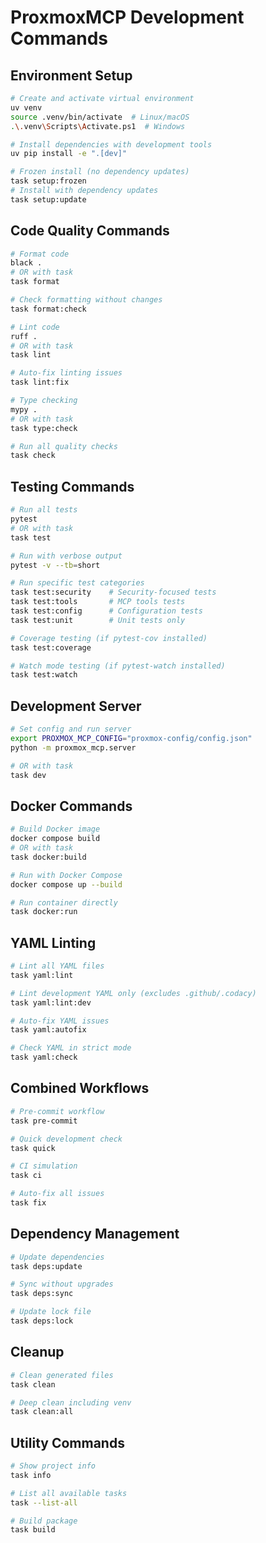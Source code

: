 # ProxmoxMCP Development Commands

## Environment Setup

```bash
# Create and activate virtual environment
uv venv
source .venv/bin/activate  # Linux/macOS
.\.venv\Scripts\Activate.ps1  # Windows

# Install dependencies with development tools
uv pip install -e ".[dev]"

# Frozen install (no dependency updates)
task setup:frozen
# Install with dependency updates
task setup:update
```

## Code Quality Commands

```bash
# Format code
black .
# OR with task
task format

# Check formatting without changes
task format:check

# Lint code  
ruff .
# OR with task
task lint

# Auto-fix linting issues
task lint:fix

# Type checking
mypy .
# OR with task
task type:check

# Run all quality checks
task check
```

## Testing Commands

```bash
# Run all tests
pytest
# OR with task
task test

# Run with verbose output
pytest -v --tb=short

# Run specific test categories
task test:security    # Security-focused tests
task test:tools       # MCP tools tests  
task test:config      # Configuration tests
task test:unit        # Unit tests only

# Coverage testing (if pytest-cov installed)
task test:coverage

# Watch mode testing (if pytest-watch installed)
task test:watch
```

## Development Server

```bash
# Set config and run server
export PROXMOX_MCP_CONFIG="proxmox-config/config.json"
python -m proxmox_mcp.server

# OR with task
task dev
```

## Docker Commands

```bash
# Build Docker image
docker compose build
# OR with task
task docker:build

# Run with Docker Compose
docker compose up --build

# Run container directly
task docker:run
```

## YAML Linting

```bash
# Lint all YAML files
task yaml:lint

# Lint development YAML only (excludes .github/.codacy)
task yaml:lint:dev

# Auto-fix YAML issues
task yaml:autofix

# Check YAML in strict mode
task yaml:check
```

## Combined Workflows

```bash
# Pre-commit workflow
task pre-commit

# Quick development check
task quick

# CI simulation
task ci

# Auto-fix all issues
task fix
```

## Dependency Management

```bash
# Update dependencies
task deps:update

# Sync without upgrades
task deps:sync

# Update lock file
task deps:lock
```

## Cleanup

```bash
# Clean generated files
task clean

# Deep clean including venv
task clean:all
```

## Utility Commands

```bash
# Show project info
task info

# List all available tasks
task --list-all

# Build package
task build
```
